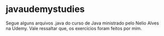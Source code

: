 # javaudemystudies

Segue alguns arquivos .java do curso de Java ministrado pelo Nelio Alves na Udemy. Vale ressaltar que, os exercícios foram feitos por mim.

